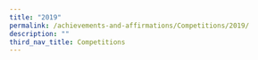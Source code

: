 ```yaml
---
title: "2019"
permalink: /achievements-and-affirmations/Competitions/2019/
description: ""
third_nav_title: Competitions
---
```

